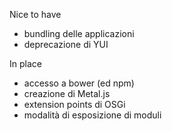 Nice to have
- bundling delle applicazioni
- deprecazione di YUI

In place
- accesso a bower (ed npm)
- creazione di Metal.js
- extension points di OSGi
- modalità di esposizione di moduli
